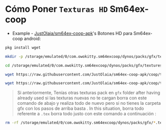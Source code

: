 # Cómo Poner `Texturas HD` Sm64ex-coop

* Example - [JustOlaia/sm64ex-coop-apk](https://fb.watch/jUJiM0o2eN/?mibextid=Nif5oz)'s Botones HD para Sm64ex-coop android:
```bash
pkg install wget
```
```bash
mkdir -p /storage/emulated/0/com.owokitty.sm64excoop/dynos/packs/gfx/textures/touchcontrols/
```
```bash
cd /storage/emulated/0/com.owokitty.sm64excoop/dynos/packs/gfx/textures/touchcontrols/
```
```bash
wget https://raw.githubusercontent.com/JustOlaia/sm64ex-coop-apk/coop/textures/touchcontrols/touch_button.rgba16.png
```
```bash
wget https://raw.githubusercontent.com/JustOlaia/sm64ex-coop-apk/coop/textures/touchcontrols/touch_button_dark.rgba16.png
```

> Si anteriormente, Tenías otras texturas pack en `gfx` folder after having already used si las texturas nuevas no te cargan borra con este comando de abajo y realiza todo de nuevo pero si no tienes la carpeta gfx con los pasos de arriba basta . In this situation, borra todo referente a `.tex` borra todo justo con este comando a continuación :
```bash
rm -rf /storage/emulated/0/com.owokitty.sm64excoop/dynos/packs/gfx/*.tex
```
